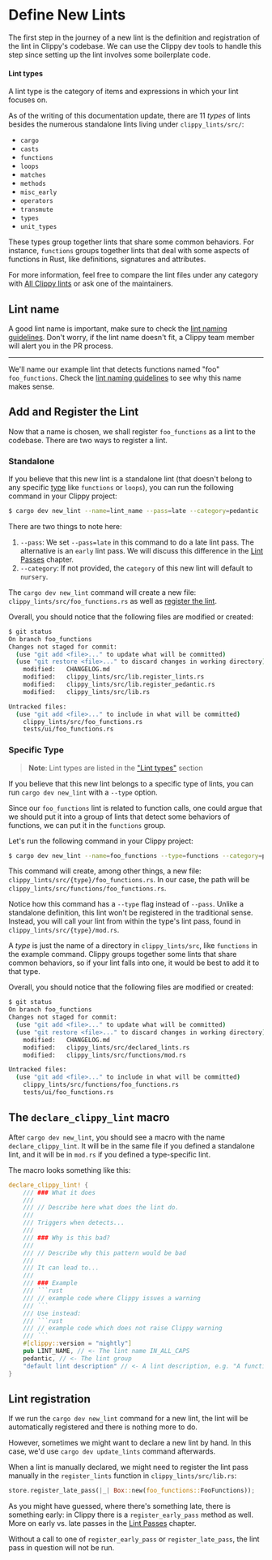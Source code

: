 # Define New Lints

The first step in the journey of a new lint is the definition
and registration of the lint in Clippy's codebase.
We can use the Clippy dev tools to handle this step since setting up the
lint involves some boilerplate code.

#### Lint types

A lint type is the category of items and expressions in which your lint focuses on.

As of the writing of this documentation update, there are 11 _types_ of lints
besides the numerous standalone lints living under `clippy_lints/src/`:

- `cargo`
- `casts`
- `functions`
- `loops`
- `matches`
- `methods`
- `misc_early`
- `operators`
- `transmute`
- `types`
- `unit_types`

These types group together lints that share some common behaviors. For instance,
`functions` groups together lints that deal with some aspects of functions in
Rust, like definitions, signatures and attributes.

For more information, feel free to compare the lint files under any category
with [All Clippy lints][all_lints] or ask one of the maintainers.

## Lint name

A good lint name is important, make sure to check the [lint naming
guidelines][lint_naming]. Don't worry, if the lint name doesn't fit, a Clippy
team member will alert you in the PR process.

---

We'll name our example lint that detects functions named "foo" `foo_functions`.
Check the [lint naming guidelines][lint_naming] to see why this name makes
sense.

## Add and Register the Lint

Now that a name is chosen, we shall register `foo_functions` as a lint to the
codebase. There are two ways to register a lint.

### Standalone

If you believe that this new lint is a standalone lint (that doesn't belong to
any specific [type](#lint-types) like `functions` or `loops`), you can run the
following command in your Clippy project:

```sh
$ cargo dev new_lint --name=lint_name --pass=late --category=pedantic
```

There are two things to note here:

1. `--pass`: We set `--pass=late` in this command to do a late lint pass. The
   alternative is an `early` lint pass. We will discuss this difference in the
   [Lint Passes] chapter.
2. `--category`: If not provided, the `category` of this new lint will default
   to `nursery`.

The `cargo dev new_lint` command will create a new file:
`clippy_lints/src/foo_functions.rs` as well as [register the
lint](#lint-registration).

Overall, you should notice that the following files are modified or created:

```sh
$ git status
On branch foo_functions
Changes not staged for commit:
  (use "git add <file>..." to update what will be committed)
  (use "git restore <file>..." to discard changes in working directory)
	modified:   CHANGELOG.md
	modified:   clippy_lints/src/lib.register_lints.rs
	modified:   clippy_lints/src/lib.register_pedantic.rs
	modified:   clippy_lints/src/lib.rs

Untracked files:
  (use "git add <file>..." to include in what will be committed)
	clippy_lints/src/foo_functions.rs
	tests/ui/foo_functions.rs
```


### Specific Type

> **Note**: Lint types are listed in the ["Lint types"](#lint-types) section

If you believe that this new lint belongs to a specific type of lints,
you can run `cargo dev new_lint` with a `--type` option.

Since our `foo_functions` lint is related to function calls, one could
argue that we should put it into a group of lints that detect some behaviors
of functions, we can put it in the `functions` group.

Let's run the following command in your Clippy project:

```sh
$ cargo dev new_lint --name=foo_functions --type=functions --category=pedantic
```

This command will create, among other things, a new file:
`clippy_lints/src/{type}/foo_functions.rs`.
In our case, the path will be `clippy_lints/src/functions/foo_functions.rs`.

Notice how this command has a `--type` flag instead of `--pass`. Unlike a standalone
definition, this lint won't be registered in the traditional sense. Instead, you will
call your lint from within the type's lint pass, found in `clippy_lints/src/{type}/mod.rs`.

A _type_ is just the name of a directory in `clippy_lints/src`, like `functions` in
the example command. Clippy groups together some lints that share common behaviors,
so if your lint falls into one, it would be best to add it to that type.

Overall, you should notice that the following files are modified or created:

```sh
$ git status
On branch foo_functions
Changes not staged for commit:
  (use "git add <file>..." to update what will be committed)
  (use "git restore <file>..." to discard changes in working directory)
	modified:   CHANGELOG.md
	modified:   clippy_lints/src/declared_lints.rs
	modified:   clippy_lints/src/functions/mod.rs

Untracked files:
  (use "git add <file>..." to include in what will be committed)
	clippy_lints/src/functions/foo_functions.rs
	tests/ui/foo_functions.rs
```


## The `declare_clippy_lint` macro

After `cargo dev new_lint`, you should see a macro with the name
`declare_clippy_lint`. It will be in the same file if you defined a standalone
lint, and it will be in `mod.rs` if you defined a type-specific lint.

The macro looks something like this:

```rust
declare_clippy_lint! {
    /// ### What it does
    ///
    /// // Describe here what does the lint do.
    ///
    /// Triggers when detects...
    ///
    /// ### Why is this bad?
    ///
    /// // Describe why this pattern would be bad
    ///
    /// It can lead to...
    ///
    /// ### Example
    /// ```rust
    /// // example code where Clippy issues a warning
    /// ```
    /// Use instead:
    /// ```rust
    /// // example code which does not raise Clippy warning
    /// ```
    #[clippy::version = "nightly"]
    pub LINT_NAME, // <- The lint name IN_ALL_CAPS
    pedantic, // <- The lint group
    "default lint description" // <- A lint description, e.g. "A function has an unit return type"
}
```

## Lint registration

If we run the `cargo dev new_lint` command for a new lint, the lint will be
automatically registered and there is nothing more to do.

However, sometimes we might want to declare a new lint by hand. In this case,
we'd use `cargo dev update_lints` command afterwards.

When a lint is manually declared, we might need to register the lint pass
manually in the `register_lints` function in `clippy_lints/src/lib.rs`:

```rust
store.register_late_pass(|_| Box::new(foo_functions::FooFunctions));
```

As you might have guessed, where there's something late, there is something
early: in Clippy there is a `register_early_pass` method as well. More on early
vs. late passes in the [Lint Passes] chapter.

Without a call to one of `register_early_pass` or `register_late_pass`, the lint
pass in question will not be run.


[all_lints]: https://rust-lang.github.io/rust-clippy/master/
[lint_naming]: https://rust-lang.github.io/rfcs/0344-conventions-galore.html#lints
[Lint Passes]: lint_passes.md
